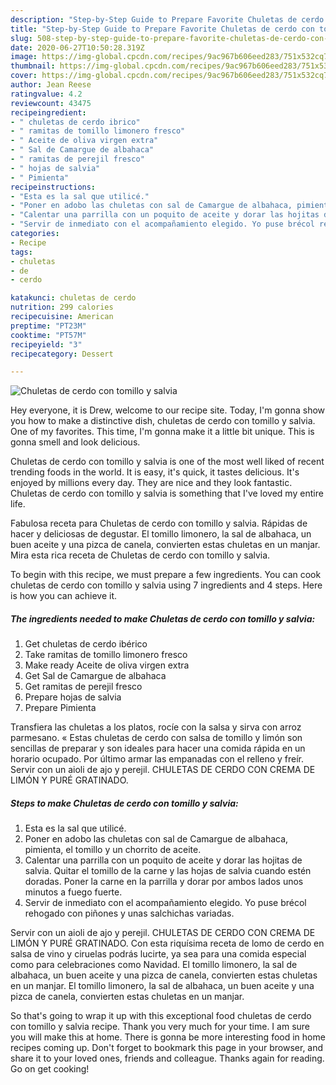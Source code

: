 ```yaml
---
description: "Step-by-Step Guide to Prepare Favorite Chuletas de cerdo con tomillo y salvia"
title: "Step-by-Step Guide to Prepare Favorite Chuletas de cerdo con tomillo y salvia"
slug: 508-step-by-step-guide-to-prepare-favorite-chuletas-de-cerdo-con-tomillo-y-salvia
date: 2020-06-27T10:50:28.319Z
image: https://img-global.cpcdn.com/recipes/9ac967b606eed283/751x532cq70/chuletas-de-cerdo-con-tomillo-y-salvia-foto-principal.jpg
thumbnail: https://img-global.cpcdn.com/recipes/9ac967b606eed283/751x532cq70/chuletas-de-cerdo-con-tomillo-y-salvia-foto-principal.jpg
cover: https://img-global.cpcdn.com/recipes/9ac967b606eed283/751x532cq70/chuletas-de-cerdo-con-tomillo-y-salvia-foto-principal.jpg
author: Jean Reese
ratingvalue: 4.2
reviewcount: 43475
recipeingredient:
- " chuletas de cerdo ibrico"
- " ramitas de tomillo limonero fresco"
- " Aceite de oliva virgen extra"
- " Sal de Camargue de albahaca"
- " ramitas de perejil fresco"
- " hojas de salvia"
- " Pimienta"
recipeinstructions:
- "Esta es la sal que utilicé."
- "Poner en adobo las chuletas con sal de Camargue de albahaca, pimienta, el tomillo y un chorrito de aceite."
- "Calentar una parrilla con un poquito de aceite y dorar las hojitas de salvia. Quitar el tomillo de la carne y las hojas de salvia cuando estén doradas. Poner la carne en la parrilla y dorar por ambos lados unos minutos a fuego fuerte."
- "Servir de inmediato con el acompañamiento elegido. Yo puse brécol rehogado con piñones y unas salchichas variadas."
categories:
- Recipe
tags:
- chuletas
- de
- cerdo

katakunci: chuletas de cerdo 
nutrition: 299 calories
recipecuisine: American
preptime: "PT23M"
cooktime: "PT57M"
recipeyield: "3"
recipecategory: Dessert

---
```



![Chuletas de cerdo con tomillo y salvia](https://img-global.cpcdn.com/recipes/9ac967b606eed283/751x532cq70/chuletas-de-cerdo-con-tomillo-y-salvia-foto-principal.jpg)

Hey everyone, it is Drew, welcome to our recipe site. Today, I'm gonna show you how to make a distinctive dish, chuletas de cerdo con tomillo y salvia. One of my favorites. This time, I'm gonna make it a little bit unique. This is gonna smell and look delicious.

Chuletas de cerdo con tomillo y salvia is one of the most well liked of recent trending foods in the world. It is easy, it's quick, it tastes delicious. It's enjoyed by millions every day. They are nice and they look fantastic. Chuletas de cerdo con tomillo y salvia is something that I've loved my entire life.

Fabulosa receta para Chuletas de cerdo con tomillo y salvia. Rápidas de hacer y deliciosas de degustar. El tomillo limonero, la sal de albahaca, un buen aceite y una pizca de canela, convierten estas chuletas en un manjar. Mira esta rica receta de Chuletas de cerdo con tomillo y salvia.


To begin with this recipe, we must prepare a few ingredients. You can cook chuletas de cerdo con tomillo y salvia using 7 ingredients and 4 steps. Here is how you can achieve it.

<!--inarticleads1-->

##### The ingredients needed to make Chuletas de cerdo con tomillo y salvia:

1. Get  chuletas de cerdo ibérico
1. Take  ramitas de tomillo limonero fresco
1. Make ready  Aceite de oliva virgen extra
1. Get  Sal de Camargue de albahaca
1. Get  ramitas de perejil fresco
1. Prepare  hojas de salvia
1. Prepare  Pimienta


Transfiera las chuletas a los platos, rocíe con la salsa y sirva con arroz parmesano. « Estas chuletas de cerdo con salsa de tomillo y limón son sencillas de preparar y son ideales para hacer una comida rápida en un horario ocupado. Por último armar las empanadas con el relleno y freír. Servir con un aioli de ajo y perejil. CHULETAS DE CERDO CON CREMA DE LIMÓN Y PURÉ GRATINADO. 

<!--inarticleads2-->

##### Steps to make Chuletas de cerdo con tomillo y salvia:

1. Esta es la sal que utilicé.
1. Poner en adobo las chuletas con sal de Camargue de albahaca, pimienta, el tomillo y un chorrito de aceite.
1. Calentar una parrilla con un poquito de aceite y dorar las hojitas de salvia. Quitar el tomillo de la carne y las hojas de salvia cuando estén doradas. Poner la carne en la parrilla y dorar por ambos lados unos minutos a fuego fuerte.
1. Servir de inmediato con el acompañamiento elegido. Yo puse brécol rehogado con piñones y unas salchichas variadas.


Servir con un aioli de ajo y perejil. CHULETAS DE CERDO CON CREMA DE LIMÓN Y PURÉ GRATINADO. Con esta riquísima receta de lomo de cerdo en salsa de vino y ciruelas podrás lucirte, ya sea para una comida especial como para celebraciones como Navidad. El tomillo limonero, la sal de albahaca, un buen aceite y una pizca de canela, convierten estas chuletas en un manjar. El tomillo limonero, la sal de albahaca, un buen aceite y una pizca de canela, convierten estas chuletas en un manjar. 

So that's going to wrap it up with this exceptional food chuletas de cerdo con tomillo y salvia recipe. Thank you very much for your time. I am sure you will make this at home. There is gonna be more interesting food in home recipes coming up. Don't forget to bookmark this page in your browser, and share it to your loved ones, friends and colleague. Thanks again for reading. Go on get cooking!
